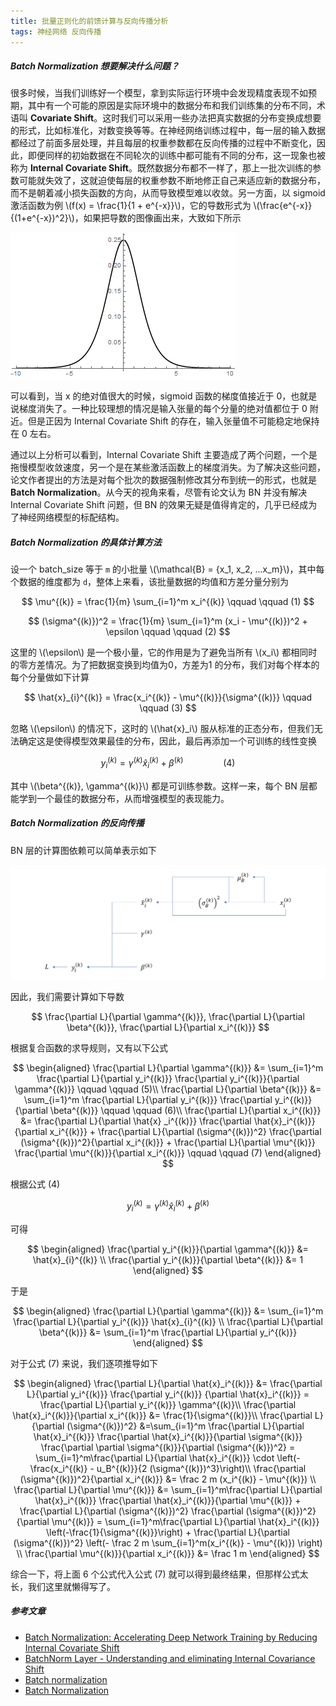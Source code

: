 ```yaml
---
title: 批量正则化的前馈计算与反向传播分析
tags: 神经网络 反向传播
---
```


##### Batch Normalization 想要解决什么问题？

很多时候，当我们训练好一个模型，拿到实际运行环境中会发现精度表现不如预期，其中有一个可能的原因是实际环境中的数据分布和我们训练集的分布不同，术语叫 **Covariate Shift**。这时我们可以采用一些办法把真实数据的分布变换成想要的形式，比如标准化，对数变换等等。在神经网络训练过程中，每一层的输入数据都经过了前面多层处理，并且每层的权重参数都在反向传播的过程中不断变化，因此，即便同样的初始数据在不同轮次的训练中都可能有不同的分布，这一现象也被称为 **Internal Covariate Shift**。既然数据分布都不一样了，那上一批次训练的参数可能就失效了，这就迫使每层的权重参数不断地修正自己来适应新的数据分布，而不是朝着减小损失函数的方向，从而导致模型难以收敛。另一方面，以 sigmoid 激活函数为例 \\(f(x) = \frac{1}{1 + e^{-x}}\\)，它的导数形式为 \\(\frac{e^{-x}}{(1+e^{-x})^2}\\)，如果把导数的图像画出来，大致如下所示

![](/resources/2022-07-19-bn/bn_sigmoid-derivative.png)

可以看到，当 x 的绝对值很大的时候，sigmoid 函数的梯度值接近于 0，也就是说梯度消失了。一种比较理想的情况是输入张量的每个分量的绝对值都位于 0 附近。但是正因为 Internal Covariate Shift 的存在，输入张量值不可能稳定地保持在 0 左右。

通过以上分析可以看到，Internal Covariate Shift 主要造成了两个问题，一个是拖慢模型收敛速度，另一个是在某些激活函数上的梯度消失。为了解决这些问题，论文作者提出的方法是对每个批次的数据强制修改其分布到统一的形式，也就是 **Batch Normalization**。从今天的视角来看，尽管有论文认为 BN 并没有解决 Internal Covariate Shift 问题，但 BN 的效果无疑是值得肯定的，几乎已经成为了神经网络模型的标配结构。

##### Batch Normalization 的具体计算方法

设一个 batch_size 等于 `m` 的小批量 \\(\mathcal{B} = \{x_1, x_2, ...x_m\}\\)，其中每个数据的维度都为 `d`，整体上来看，该批量数据的均值和方差分量分别为

$$
  \mu^{(k)} = \frac{1}{m} \sum_{i=1}^m x_i^{(k)} \qquad \qquad (1)
  $$
  
$$ 
    (\sigma^{(k)})^2 = \frac{1}{m} \sum_{i=1}^m (x_i - \mu^{(k)})^2  + \epsilon \qquad \qquad (2)
$$

这里的 \\(\epsilon\\) 是一个极小量，它的作用是为了避免当所有 \\(x_i\\) 都相同时的零方差情况。为了把数据变换到均值为0，方差为1 的分布，我们对每个样本的每个分量做如下计算

$$
  \hat{x}_{i}^{(k)} = \frac{x_i^{(k)} - \mu^{(k)}}{\sigma^{(k)}} \qquad \qquad (3)
  $$

忽略 \\(\epsilon\\) 的情况下，这时的 \\(\hat{x}_i\\) 服从标准的正态分布，但我们无法确定这是使得模型效果最佳的分布，因此，最后再添加一个可训练的线性变换

$$
  y_i^{(k)} = \gamma^{(k)} \hat{x}_{i}^{(k)} + \beta^{(k)}  \qquad \qquad (4)
  $$

其中 \\(\beta^{(k)}, \gamma^{(k)}\\) 都是可训练参数。这样一来，每个 BN 层都能学到一个最佳的数据分布，从而增强模型的表现能力。

##### Batch Normalization 的反向传播

BN 层的计算图依赖可以简单表示如下

![](/resources/2022-07-19-bn/bn_dependency.png)

因此，我们需要计算如下导数

$$
  \frac{\partial L}{\partial \gamma^{(k)}}, 
  \frac{\partial L}{\partial \beta^{(k)}},
  \frac{\partial L}{\partial x_i^{(k)}}
  $$

根据复合函数的求导规则，又有以下公式

$$
  \begin{aligned}
  \frac{\partial L}{\partial \gamma^{(k)}} &= \sum_{i=1}^m \frac{\partial L}{\partial y_i^{(k)}} \frac{\partial y_i^{(k)}}{\partial \gamma^{(k)}} \qquad \qquad (5)\\
  \frac{\partial L}{\partial \beta^{(k)}} &= \sum_{i=1}^m \frac{\partial L}{\partial y_i^{(k)}} \frac{\partial y_i^{(k)}}{\partial \beta^{(k)}}  \qquad \qquad (6)\\
  \frac{\partial L}{\partial x_i^{(k)}} &= \frac{\partial L}{\partial \hat{x}
  _i^{(k)}} \frac{\partial \hat{x}_i^{(k)}}{\partial x_i^{(k)}} + 
  \frac{\partial L}{\partial (\sigma^{(k)})^2} \frac{\partial (\sigma^{(k)})^2}{\partial x_i^{(k)}} +
  \frac{\partial L}{\partial \mu^{(k)}} \frac{\partial \mu^{(k)}}{\partial x_i^{(k)}} 
  \qquad \qquad (7)
  \end{aligned}
  $$

根据公式 (4)

$$
  y_i^{(k)} = \gamma^{(k)} \hat{x}_{i}^{(k)} + \beta^{(k)} 
  $$

可得 

$$
  \begin{aligned}
  \frac{\partial y_i^{(k)}}{\partial \gamma^{(k)}} &= \hat{x}_{i}^{(k)} \\
  \frac{\partial y_i^{(k)}}{\partial \beta^{(k)}} &= 1 
  \end{aligned}
  $$

于是 

$$
  \begin{aligned}
  \frac{\partial L}{\partial \gamma^{(k)}} &=  \sum_{i=1}^m \frac{\partial L}{\partial y_i^{(k)}} \hat{x}_{i}^{(k)} \\
  \frac{\partial L}{\partial \beta^{(k)}} &= \sum_{i=1}^m \frac{\partial L}{\partial y_i^{(k)}}
  \end{aligned}
  $$

对于公式 (7) 来说，我们逐项推导如下

$$
  \begin{aligned}
  \frac{\partial L}{\partial \hat{x}_i^{(k)}} &= \frac{\partial L}{\partial y_i^{(k)}} \frac{\partial y_i^{(k)}} {\partial \hat{x}_i^{(k)}} = \frac{\partial L}{\partial y_i^{(k)}} \gamma^{(k)}\\
  \frac{\partial \hat{x}_i^{(k)}}{\partial x_i^{(k)}} &= \frac{1}{\sigma^{(k)}}\\
  \frac{\partial L}{\partial (\sigma^{(k)})^2} &=\sum_{i=1}^m \frac{\partial L}{\partial \hat{x}_i^{(k)}}  \frac{\partial \hat{x}_i^{(k)}}{\partial \sigma^{(k)}} \frac{\partial \partial \sigma^{(k)}}{\partial (\sigma^{(k)})^2} = 
  \sum_{i=1}^m\frac{\partial L}{\partial \hat{x}_i^{(k)}}  \cdot \left(-\frac{x_i^{(k)} - u_B^{(k)}}{2 (\sigma^{(k)})^3}\right)\\
   \frac{\partial (\sigma^{(k)})^2}{\partial x_i^{(k)}}  &= \frac 2 m (x_i^{(k)} - \mu^{(k)}) \\
  \frac{\partial L}{\partial \mu^{(k)}} &= \sum_{i=1}^m\frac{\partial L}{\partial \hat{x}_i^{(k)}} \frac{\partial \hat{x}_i^{(k)}}{\partial \mu^{(k)}} + \frac{\partial L}{\partial (\sigma^{(k)})^2} \frac{\partial (\sigma^{(k)})^2}{\partial \mu^{(k)}} = 
  \sum_{i=1}^m\frac{\partial L}{\partial \hat{x}_i^{(k)}} \left(-\frac{1}{\sigma^{(k)}}\right) + \frac{\partial L}{\partial (\sigma^{(k)})^2} \left(- \frac 2 m \sum_{i=1}^m(x_i^{(k)} - \mu^{(k)}) \right) \\
  \frac{\partial \mu^{(k)}}{\partial x_i^{(k)}} &= \frac 1 m
  \end{aligned}
  $$

综合一下，将上面 6 个公式代入公式 (7) 就可以得到最终结果，但那样公式太长，我们这里就懒得写了。

##### 参考文章

* [Batch Normalization: Accelerating Deep Network Training by Reducing Internal Covariate Shift](https://arxiv.org/abs/1502.03167)
* [BatchNorm Layer - Understanding and eliminating Internal Covariance Shift](https://deepnotes.io/batchnorm)
* [Batch normalization](https://en.wikipedia.org/wiki/Batch_normalization)
* [Batch Normalization](https://studentweb.uvic.ca/~leizhao/Reading/Batch%20Normalization)